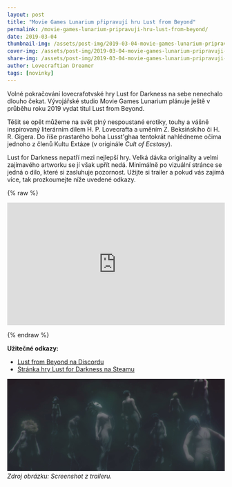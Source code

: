 ```yaml
---
layout: post
title: "Movie Games Lunarium připravují hru Lust from Beyond"
permalink: /movie-games-lunarium-pripravuji-hru-lust-from-beyond/
date: 2019-03-04
thumbnail-img: /assets/post-img/2019-03-04-movie-games-lunarium-pripravuji-hru-lust-from-beyond/01-thumb-lust-from-beyond.jpg
cover-img: /assets/post-img/2019-03-04-movie-games-lunarium-pripravuji-hru-lust-from-beyond/02-cover-lust-from-beyond.jpg
share-img: /assets/post-img/2019-03-04-movie-games-lunarium-pripravuji-hru-lust-from-beyond/02-cover-lust-from-beyond.jpg
author: Lovecraftian Dreamer
tags: [novinky]
---
```


Volné pokračování lovecrafotvské hry Lust for Darkness na sebe nenechalo dlouho čekat. Vývojářské studio Movie Games Lunarium plánuje ještě v průběhu roku 2019 vydat titul Lust from Beyond.

Těšit se opět můžeme na svět plný nespoustané erotiky, touhy a vášně inspirovaný literárním dílem H. P. Lovecrafta a uměním Z. Beksińskiho či H. R. Gigera. Do říše prastarého boha Lusst'ghaa tentokrát nahlédneme očima jednoho z členů Kultu Extáze (v originále *Cult of Ecstasy*).

Lust for Darkness nepatří mezi nejlepší hry. Velká dávka originality a velmi zajímavého artworku se jí však upřít nedá. Minimálně po vizuální stránce se jedná o dílo, které si zasluhuje pozornost. Užijte si trailer a pokud vás zajímá více, tak prozkoumejte níže uvedené odkazy.

{% raw %}
  <style>.embed-container { position: relative; padding-bottom: 56.25%; height: 0; overflow: hidden; max-width: 100%; } .embed-container iframe, .embed-container object, .embed-container embed { position: absolute; top: 0; left: 0; width: 100%; height: 100%; }</style><div class='embed-container'><iframe src='https://www.youtube.com/embed/aIaVSRDPZCw' frameborder='0' allowfullscreen></iframe></div>
{% endraw %}

**Užitečné odkazy:**

* [Lust from Beyond na Discordu](https://discordapp.com/invite/aKkgEqN)
* [Stránka hry Lust for Darkness na Steamu](https://store.steampowered.com/app/1035120/Lust_from_Beyond/)

![Screenshot z traileru Lust for Darkness](/assets/post-img/2019-03-04-movie-games-lunarium-pripravuji-hru-lust-from-beyond/lust-from-beyond-bodies.jpg) \
*Zdroj obrázku: Screenshot z traileru.*
